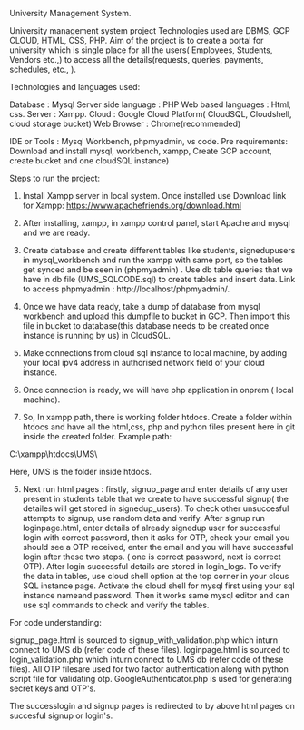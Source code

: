 University Management System.

University management system project Technologies used are DBMS, GCP CLOUD, HTML, CSS, PHP. Aim of the project is to create a portal for university which is single place for all the users( Employees, Students, Vendors etc.,) 
to access all the details(requests, queries, payments, schedules, etc., ).

Technologies and languages used:

Database : Mysql
Server side language : PHP
Web based languages : Html, css.
Server : Xampp.
Cloud : Google Cloud Platform( CloudSQL, Cloudshell, cloud storage bucket)
Web Browser : Chrome(recommended)

IDE or Tools : Mysql Workbench, phpmyadmin, vs code.
Pre requirements: Download and install mysql, workbench, xampp, Create GCP account, create bucket and one cloudSQL instance)

Steps to run the project:

1. Install Xampp server in local system. Once installed use 
Download link for Xampp:
https://www.apachefriends.org/download.html

2. After installing, xampp, in xampp control panel, start Apache and mysql and we are ready.

3. Create database and create different tables like students, signedupusers in mysql_workbench and run the xampp with same port, so the tables get synced and be seen in
(phpmyadmin) . Use db table queries that we have in db file (UMS_SQLCODE.sql) to create tables and insert data.
Link to access phpmyadmin  :  http://localhost/phpmyadmin/.

4. Once we have data ready, take a dump of database from mysql workbench and upload this dumpfile to bucket in GCP. Then import this file in bucket to database(this database needs to be created once instance is running by us) in CloudSQL.

5. Make connections from cloud sql instance to local machine, by adding your local ipv4 address in authorised network field of your cloud instance.

6. Once connection is ready, we will have php application in onprem ( local machine).

7. So, In xampp path, there is working folder htdocs. Create a folder within htdocs and have all the html,css, php and python files present here in git inside the created folder.
Example path: 

C:\xampp\htdocs\UMS\

Here, UMS is the folder inside htdocs.

5. Next run html pages : firstly, signup_page and enter details of any user present in students table that we create to have successful signup( the detailes will get stored in signedup_users). To check other unsuccesful attempts to signup, use random data and verify.
After signup run loginpage.html, enter details of already signedup user for successful login with correct password, then it asks for OTP, check your email you should see a OTP received, enter the email and you will have successful login after these two steps.
( one is correct password, next is correct OTP). After login successful details are stored in login_logs. To verify the data in tables, use cloud shell option at the top corner in your clous SQL instance page. 
Activate the cloud shell for mysql first using your sql instance nameand password. Then it works same mysql editor and can use sql commands to check and verify the tables.


For code understanding:

signup_page.html is sourced to signup_with_validation.php which inturn connect to UMS db (refer code of these files).
loginpage.html is sourced to login_validation.php which inturn connect to UMS db (refer code of these files).
All OTP filesare used for two factor authentication along with python script file for validating otp.
GoogleAuthenticator.php is used for generating secret keys and OTP's.

The successlogin and signup pages is redirected to by above html pages on succesful signup or login's.

